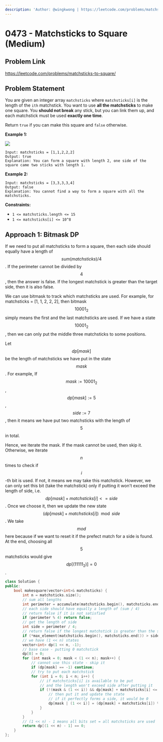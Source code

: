 ```yaml
---
description: 'Author: @wingkwong | https://leetcode.com/problems/matchsticks-to-square/'
---
```


# 0473 - Matchsticks to Square (Medium)

## Problem Link

https://leetcode.com/problems/matchsticks-to-square/

## Problem Statement

You are given an integer array `matchsticks` where `matchsticks[i]` is the length of the `ith` matchstick. You want to use **all the matchsticks** to make one square. You **should not break** any stick, but you can link them up, and each matchstick must be used **exactly one time**.

Return `true` if you can make this square and `false` otherwise.

**Example 1:**

![](https://assets.leetcode.com/uploads/2021/04/09/matchsticks1-grid.jpg)

```
Input: matchsticks = [1,1,2,2,2]
Output: true
Explanation: You can form a square with length 2, one side of the square came two sticks with length 1.
```

**Example 2:**

```
Input: matchsticks = [3,3,3,3,4]
Output: false
Explanation: You cannot find a way to form a square with all the matchsticks.
```

**Constraints:**

* `1 <= matchsticks.length <= 15`
* `1 <= matchsticks[i] <= 10^8`

## Approach 1: Bitmask DP

If we need to put all matchsticks to form a square, then each side should equally have a length of$$sum(matchsticks) / 4$$. If the perimeter cannot be divided by $$4$$, then the answer is false. If the longest matchstick is greater than the target side, then it is also false.

We can use bitmask to track which matchsticks are used. For example, for matchsticks = \[1, 1, 2, 2, 2], then bitmask $$10001_2$$simply means the first and the last matchsticks are used. If we have a state $$10001_2$$, then we can only put the middle three matchsticks to some positions.

Let $$dp[mask]$$ be the length of matchsticks we have put in the state $$mask$$. For example, If $$mask := 10001_2$$, $$dp[mask] := 5$$, $$side := 7$$, then it means we have put two matchsticks with the length of $$5$$ in total.

Hence, we iterate the mask. If the mask cannot be used, then skip it. Otherwise, we iterate $$n$$ times to check if $$i$$-th bit is used. If not, it means we may take this matchstick. However, we can only set this bit (take the matchstick) only if putting it won't exceed the length of side, i.e. $$dp[mask] + matchsticks[i] <= side$$. Once we choose it, then we update the new state $$(dp[mask] + matchsticks[i]) \mod side$$. We take $$mod$$ here because if we want to reset it if the prefect match for a side is found. At the end, choosing all $$5$$ matchsticks would give $$dp[(11111_2)] = 0$$.

<SolutionAuthor name="@wingkwong"/>

```cpp
class Solution {
public:
    bool makesquare(vector<int>& matchsticks) {
        int n = matchsticks.size();
        // sum all lengths
        int perimeter = accumulate(matchsticks.begin(), matchsticks.end(), 0);
        // each side should have equally a length of (sum / 4)
        // return false if it is not satisfied
        if (perimeter % 4) return false;
        // get the length of side
        int side = perimeter / 4;
        // return false if the longest matchstick is greater than the side
        if (*max_element(matchsticks.begin(), matchsticks.end()) > side) return false;
        // we have (1 << n) states
        vector<int> dp(1 << n, -1);
        // base case - putting 0 matchstick
        dp[0] = 0;
        for (int mask = 0; mask < (1 << n); mask++) {
            // cannot use this state - skip it
            if (dp[mask] == -1) continue;
            // try to put each matchstick 
            for (int i = 0; i < n; i++) {
                // if matchsticks[i] is available to be put
                // and the length won't exceed side after putting it
                if (!(mask & (1 << i)) && dp[mask] + matchsticks[i] <= side) {
                    // then put it and update the state
                    // if it perfectly forms a side, it would be 0 
                    dp[mask | (1 << i)] = (dp[mask] + matchsticks[i]) % side;
                }
            }
        }
        // (1 << n) - 1 means all bits set = all matchsticks are used
        return dp[(1 << n) - 1] == 0;
    }
};
```

